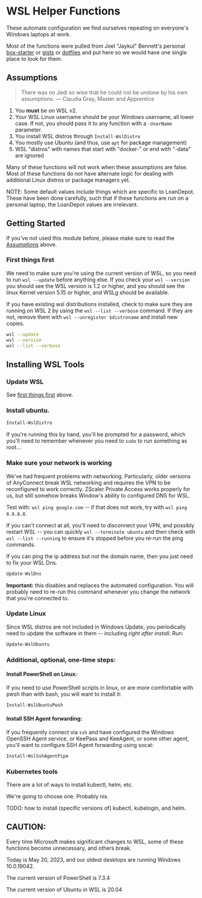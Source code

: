 # WSL Helper Functions

These automate configuration we find ourselves repeating on everyone's Windows laptops at work.

Most of the functions were pulled from Joel "Jaykul" Bennett's personal [box-starter](https://github.com/Jaykul/BoxStarter-Boxes/blob/main/10_DevOps/WSL.psm1) or [gists](https://gist.github.com/Jaykul/315f7413752a92997390bf2ef052bc17) or [dotfiles](https://github.com/Jaykul/dotfiles) and put here so we would have one single place to look for them.

## Assumptions

> There was no Jedi so wise that he could not be undone by his own assumptions.
― Claudia Gray, Master and Apprentice

1. You **must** be on WSL v2.
2. Your WSL Linux username should be your Windows username, all lower case. If not, you should pass it to any function with a `-UserName` parameter.
3. You install WSL distros through `Install-WslDistro`
4. You mostly use Ubuntu (and thus, use `apt` for package management)
5. WSL "distros" with names that start with "docker-" or end with "-data" are ignored

Many of these functions will not work when these assumptions are false. Most of these functions do not have alternate logic for dealing with additional Linux distros or package managers yet.

NOTE: Some default values include things which are specific to LoanDepot. These have been done carefully, such that if these functions are run on a personal laptop, the LoanDepot values are irrelevant.

## Getting Started

If you've not used this module before, please make sure to read the [Assumptions](#assumptions) above.

### First things first

We need to make sure you're using the current version of WSL, so you need to run `wsl --update` before anything else. If you check your `wsl --version` you should see the WSL version is 1.2 or higher, and you should see the linux Kernel version 5.15 or higher, and WSLg should be available.

If you have existing wsl distributions installed, check to make sure they are running on WSL 2 by using the `wsl --list --verbose` command. If they are not, remove them with `wsl --unregister $distroname` and install new copies.

```bash
wsl --update
wsl --version
wsl --list --verbose
```

## Installing WSL Tools

### Update WSL

See [first things first](#first-things-first) above.

### Install ubuntu.

```powershell
Install-WslDistro
```

If you're running this by hand, you'll be prompted for a password, which you'll need to remember whenever you need to `sudo` to run something as root...

### Make sure your network is working

We've had frequent problems with networking. Particularly, older versions of AnyConnect break WSL networking and requires the VPN to be reconfigured to work correctly. ZScaler Private Access works properly for us, but still somehow breaks Window's ability to configured DNS for WSL.

Test with: `wsl ping google.com` -- if that does not work, try with `wsl ping 8.8.8.8`.

If you can't connect at all, you'll need to disconnect your VPN, and possibly restart WSL -- you can quickly `wsl --terminate ubuntu` and then check with `wsl --list --running` to ensure it's stopped before you re-run the ping commands.

If you can ping the ip address but not the domain name, then you just need to fix your WSL Dns.

```powershell
Update-WslDns
```

**Important:** this disables and replaces the automated configuration. You will probably need to re-run this command whenever you change the network that you're connected to.

### Update Linux

Since WSL distros are not included in Windows Update, you periodically need to update the software in them -- including _right after install_. Run:

```powershell
Update-WslUbuntu
```

### Additional, optional, one-time steps:

#### Install PowerShell on Linux:

If you need to use PowerShell scripts in linux, or are more comfortable with pwsh than with bash, you will want to install it:

```powershell
Install-WslUbuntuPwsh
```

#### Install SSH Agent forwarding:

If you frequently connect via `ssh` and have configured the Windows OpenSSH Agent service, or KeePass and KeeAgent, or some other agent, you'll want to configure SSH Agent forwarding using socat:

```powershell
Install-WslSshAgentPipe
```

### Kubernetes tools

There are a lot of ways to install kubectl, helm, etc.

We're going to choose one. Probably nix.

TODO: how to install (specific versions of) kubectl, kubelogin, and helm.

## CAUTION:

Every time Microsoft makes significant changes to WSL, some of these functions become unnecessary, and others break.

Today is May 20, 2023, and our oldest desktops are running Windows 10.0.19042.

The current version of PowerShell is 7.3.4

The current version of Ubuntu in WSL is 20.04

